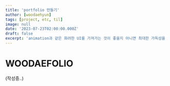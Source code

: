 ```yaml
---
title: 'portfolio 만들기'
author: [woodaehyun]
tags: [project, etc, til]
image: null
date: '2023-07-23T02:00:00.000Z'
draft: false
excerpt: 'animation과 같은 화려한 UI를 가져가는 것이 좋을지 아니면 최대한 가독성을 좋게 만들지를 고민했으나 기존의 유명한 IT회사들의 사이트를 참고하여 가독성을 높이고 그 내부에서 다양한 형태의 UI를 구성하는 것을 목표로 했다.'
---
```


# WOODAEFOLIO

(작성중..)
